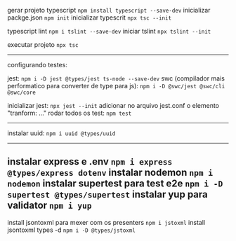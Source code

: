 gerar projeto typescript ```npm install typescript --save-dev```
inicializar packge.json ```npm init```
inicializar typescrit ```npx tsc --init```

typescript lint ```npm i tslint --save-dev```
iniciar tslint ```npx tslint --init```

executar projeto ```npx tsc```


------------------------------
configurando testes:

jest: ```npm i -D jest @types/jest ts-node --save-dev```
swc (compilador mais performatico para converter de type para js): ```npm i -D @swc/jest @swc/cli @swc/core```

inicializar jest: ```npx jest --init```
adicionar no arquivo jest.conf o elemento "tranform: ..."
rodar todos os test: ```npm test```

------------------------------------
instalar uuid: ```npm i uuid @types/uuid```


-----------------------------------
instalar express e .env ```npm i express @types/express dotenv```
instalar nodemon ```npm i nodemon```
instalar supertest para test e2e ```npm i -D supertest @types/supertest```
instalar yup para validator ```npm i yup```
--------------------------------------------

install jsontoxml para mexer com os presenters ```npm i jstoxml```
install jsontoxml types -d ```npm i -D @types/jstoxml```
